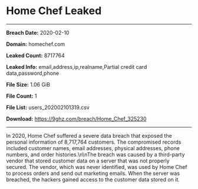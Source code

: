 # Home Chef Leaked

------------
**Breach Date:** 2020-02-10

**Domain:** homechef.com

**Leaked Count:** 8717764

**Leaked Info:** email,address,ip,realname,Partial credit card data,password,phone

**File Size:** 1.06 GiB

**File Count:** 1

**File List:** users_202002101319.csv

**Download:** https://9ghz.com/breach/Home_Chef_325230

------------
In 2020, Home Chef suffered a severe data breach that exposed the personal information of 8,717,764 customers. The compromised records included customer names, email addresses, physical addresses, phone numbers, and order histories.\n\nThe breach was caused by a third-party vendor that stored customer data on a server that was not properly secured. The vendor, which was never identified, was used by Home Chef to process orders and send out marketing emails. When the server was breached, the hackers gained access to the customer data stored on it.
